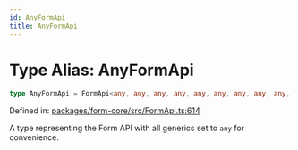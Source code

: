 ```yaml
---
id: AnyFormApi
title: AnyFormApi
---
```


<!-- DO NOT EDIT: this page is autogenerated from the type comments -->

# Type Alias: AnyFormApi

```ts
type AnyFormApi = FormApi<any, any, any, any, any, any, any, any, any, any>;
```

Defined in: [packages/form-core/src/FormApi.ts:614](https://github.com/TanStack/form/blob/main/packages/form-core/src/FormApi.ts#L614)

A type representing the Form API with all generics set to `any` for convenience.
